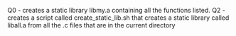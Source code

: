 Q0 - creates a static library libmy.a containing all the functions listed.
Q2 - creates a script called create_static_lib.sh that creates a static library called liball.a from all the .c files that are in the current directory
